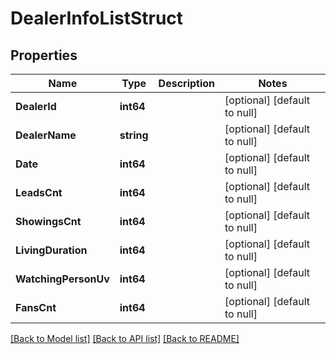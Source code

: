 # DealerInfoListStruct

## Properties
Name | Type | Description | Notes
------------ | ------------- | ------------- | -------------
**DealerId** | **int64** |  | [optional] [default to null]
**DealerName** | **string** |  | [optional] [default to null]
**Date** | **int64** |  | [optional] [default to null]
**LeadsCnt** | **int64** |  | [optional] [default to null]
**ShowingsCnt** | **int64** |  | [optional] [default to null]
**LivingDuration** | **int64** |  | [optional] [default to null]
**WatchingPersonUv** | **int64** |  | [optional] [default to null]
**FansCnt** | **int64** |  | [optional] [default to null]

[[Back to Model list]](../README.md#documentation-for-models) [[Back to API list]](../README.md#documentation-for-api-endpoints) [[Back to README]](../README.md)



